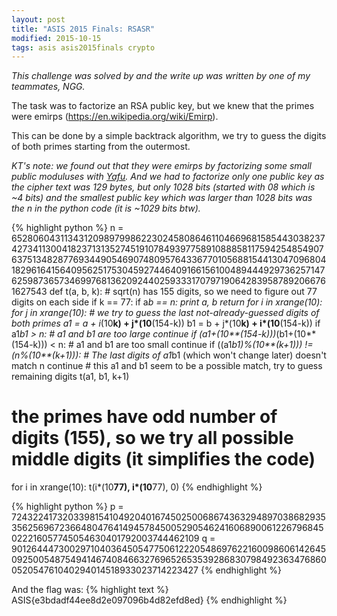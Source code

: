 ```yaml
---
layout: post
title: "ASIS 2015 Finals: RSASR"
modified: 2015-10-15
tags: asis asis2015finals crypto
---
```


*This challenge was solved by and the write up was written by one of my teammates, NGG.*

The task was to factorize an RSA public key, but we knew that the primes were emirps (<https://en.wikipedia.org/wiki/Emirp>).

This can be done by a simple backtrack algorithm, we try to guess the digits of both primes starting from the outermost.

*KT's note: we found out that they were emirps by factorizing some small public moduluses with [Yafu](http://sourceforge.net/projects/yafu/). And we had to factorize only one public key as the cipher text was 129 bytes, but only 1028 bits (started with 08 which is ~4 bits) and the smallest public key which was larger than 1028 bits was the n in the python code (it is ~1029 bits btw).*

{% highlight python %}
n = 6528060431134312098979986223024580864611046696815854430382374273411300418237131352745191078493977589108885811759425485490763751348287769344905469074809576433677010568815441304709680418296164156409562517530459274464091661561004894449297362571476259873657346997681362092440259333170797190642839587892066761627543
def t(a, b, k):
	# sqrt(n) has 155 digits, so we need to figure out 77 digits on each side
    if k == 77:
        if a*b == n:
            print a, b
        return
    for i in xrange(10):
        for j in xrange(10):
			# we try to guess the last not-already-guessed digits of both primes
            a1 = a + i*(10**k) + j*(10**(154-k))
            b1 = b + j*(10**k) + i*(10**(154-k))
            if a1*b1 > n:
				# a1 and b1 are too large
                continue
            if (a1+(10**(154-k)))*(b1+(10**(154-k))) < n:
				# a1 and b1 are too small
                continue
            if ((a1*b1)%(10**(k+1))) != (n%(10**(k+1))):
				# The last digits of a1*b1 (which won't change later) doesn't match n
                continue
			# this a1 and b1 seem to be a possible match, try to guess remaining digits
            t(a1, b1, k+1)

# the primes have odd number of digits (155), so we try all possible middle digits (it simplifies the code)
for i in xrange(10):
    t(i*(10**77), i*(10**77), 0)
{% endhighlight %}

{% highlight python %}
p = 72432241732033981541049204016745025006867436329489703868293535625696723664804764149457845005290546241606890061226796845022216057745054630401792003744462109
q = 90126444730029710403645054775061222054869762216009860614264509250054875494146740846632769652653539286830798492363476860052054761040294014518933023714223427
{% endhighlight %}

And the flag was:
{% highlight text %}
ASIS{e3bdadf44ee8d2e097096b4d82efd8ed}
{% endhighlight %}